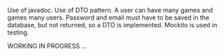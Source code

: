 Use of javadoc.
Use of DTO pattern.
A user can have many games and games many users.
Password and email must have to be saved in the database, but not returned, so a DTO is implemented.
Mockito is used in testing.

WORKING IN PROGRESS ...